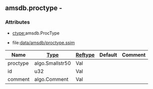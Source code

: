 ## amsdb.proctype -


### Attributes
<a href="#attributes"></a>
* [ctype:](/txt/ssimdb/dmmeta/ctype.md)amsdb.ProcType

* file:[data/amsdb/proctype.ssim](/data/amsdb/proctype.ssim)

|Name|[Type](/txt/ssimdb/dmmeta/ctype.md)|[Reftype](/txt/ssimdb/dmmeta/reftype.md)|Default|Comment|
|---|---|---|---|---|
|proctype|algo.Smallstr50|Val|
|id|u32|Val|
|comment|algo.Comment|Val|

